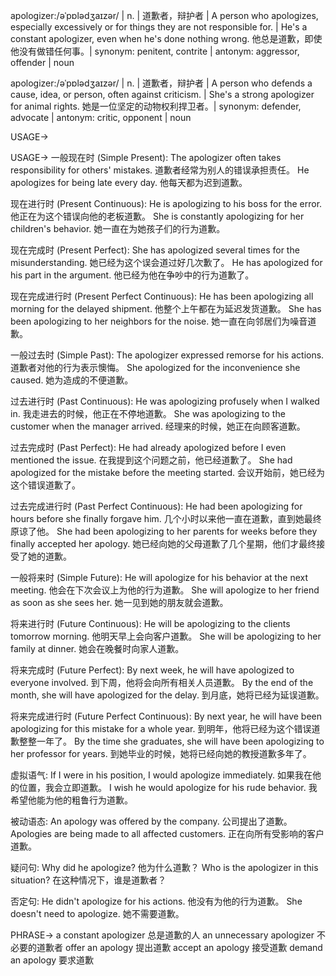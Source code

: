 apologizer:/əˈpɒlədʒaɪzər/ | n. | 道歉者，辩护者 |  A person who apologizes, especially excessively or for things they are not responsible for. |  He's a constant apologizer, even when he's done nothing wrong. 他总是道歉，即使他没有做错任何事。| synonym: penitent, contrite | antonym: aggressor, offender | noun

apologizer:/əˈpɒlədʒaɪzər/ | n. | 道歉者，辩护者 | A person who defends a cause, idea, or person, often against criticism. | She's a strong apologizer for animal rights. 她是一位坚定的动物权利捍卫者。| synonym: defender, advocate | antonym: critic, opponent | noun


USAGE->

USAGE->
一般现在时 (Simple Present):
The apologizer often takes responsibility for others' mistakes.  道歉者经常为别人的错误承担责任。
He apologizes for being late every day. 他每天都为迟到道歉。

现在进行时 (Present Continuous):
He is apologizing to his boss for the error. 他正在为这个错误向他的老板道歉。
She is constantly apologizing for her children's behavior. 她一直在为她孩子们的行为道歉。

现在完成时 (Present Perfect):
She has apologized several times for the misunderstanding.  她已经为这个误会道过好几次歉了。
He has apologized for his part in the argument. 他已经为他在争吵中的行为道歉了。

现在完成进行时 (Present Perfect Continuous):
He has been apologizing all morning for the delayed shipment. 他整个上午都在为延迟发货道歉。
She has been apologizing to her neighbors for the noise. 她一直在向邻居们为噪音道歉。

一般过去时 (Simple Past):
The apologizer expressed remorse for his actions. 道歉者对他的行为表示懊悔。
She apologized for the inconvenience she caused. 她为造成的不便道歉。

过去进行时 (Past Continuous):
He was apologizing profusely when I walked in. 我走进去的时候，他正在不停地道歉。
She was apologizing to the customer when the manager arrived.  经理来的时候，她正在向顾客道歉。

过去完成时 (Past Perfect):
He had already apologized before I even mentioned the issue.  在我提到这个问题之前，他已经道歉了。
She had apologized for the mistake before the meeting started. 会议开始前，她已经为这个错误道歉了。


过去完成进行时 (Past Perfect Continuous):
He had been apologizing for hours before she finally forgave him.  几个小时以来他一直在道歉，直到她最终原谅了他。
She had been apologizing to her parents for weeks before they finally accepted her apology.  她已经向她的父母道歉了几个星期，他们才最终接受了她的道歉。


一般将来时 (Simple Future):
He will apologize for his behavior at the next meeting. 他会在下次会议上为他的行为道歉。
She will apologize to her friend as soon as she sees her. 她一见到她的朋友就会道歉。

将来进行时 (Future Continuous):
He will be apologizing to the clients tomorrow morning.  他明天早上会向客户道歉。
She will be apologizing to her family at dinner. 她会在晚餐时向家人道歉。

将来完成时 (Future Perfect):
By next week, he will have apologized to everyone involved. 到下周，他将会向所有相关人员道歉。
By the end of the month, she will have apologized for the delay. 到月底，她将已经为延误道歉。


将来完成进行时 (Future Perfect Continuous):
By next year, he will have been apologizing for this mistake for a whole year. 到明年，他将已经为这个错误道歉整整一年了。
By the time she graduates, she will have been apologizing to her professor for years. 到她毕业的时候，她将已经向她的教授道歉多年了。


虚拟语气:
If I were in his position, I would apologize immediately. 如果我在他的位置，我会立即道歉。
I wish he would apologize for his rude behavior. 我希望他能为他的粗鲁行为道歉。

被动语态:
An apology was offered by the company. 公司提出了道歉。
Apologies are being made to all affected customers.  正在向所有受影响的客户道歉。

疑问句:
Why did he apologize? 他为什么道歉？
Who is the apologizer in this situation? 在这种情况下，谁是道歉者？

否定句:
He didn't apologize for his actions. 他没有为他的行为道歉。
She doesn't need to apologize. 她不需要道歉。



PHRASE->
a constant apologizer  总是道歉的人
an unnecessary apologizer  不必要的道歉者
offer an apology  提出道歉
accept an apology  接受道歉
demand an apology  要求道歉
